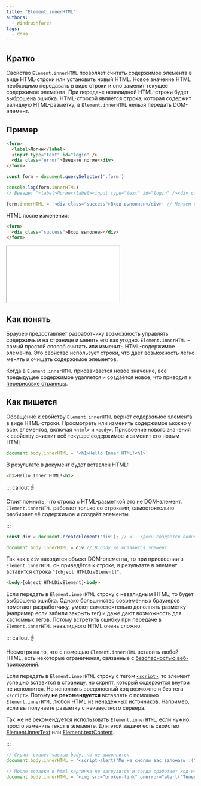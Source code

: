```yaml
---
title: "Element.innerHTML"
authors:
  - Windrushfarer
tags:
  - doka
---
```


## Кратко

Свойство `Element.innerHTML` позволяет считать содержимое элемента в виде HTML-строки или установить новый HTML. Новое значение HTML необходимо передавать в виде строки и оно заменит текущее содержимое элемента. При передаче невалидной HTML-строки будет выброшена ошибка. HTML-строкой является строка, которая содержит валидную HTML-разметку, в `Element.innerHTML` нельзя передать DOM-элемент.

## Пример
```html
<form>
  <label>Логин</label>
  <input type="text" id="login" />
  <div class="error">Введите логин</div>
</form>
```

```js
const form = document.querySelector('.form')

console.log(form.innerHTML)
// Выведет "<label>Логин</label><input type="text" id="login" /><div class="error">Введите логин</div>"

form.innerHTML = '<div class="success">Вход выполнен</div>' // Меняем содержимое новым html
```

HTML после изменения:
```html
<form>
  <div class="success">Вход выполнен</div>
</form>
```

<iframe title="Element.innerHTML" src="demos/index.html"></iframe>

## Как понять

Браузер предоставляет разработчику возможность управлять содержимым на странице и менять его как угодно. `Element.innerHTML` – самый простой способ считать или изменить HTML-содержимое элемента. Это свойство использует строки, что даёт возможность легко менять и очищать содержимое элементов.

Когда в `Element.innerHTML` присваивается новое значение, все предыдущее содержимое удаляется и создаётся новое, что приводит к [перерисовке страницы](/js/how-the-browser-creates-pages).

## Как пишется

Обращение к свойству `Element.innerHTML` вернёт содержимое элемента в виде HTML-строки. Просмотреть или изменить содержимое можно у всех элементов, включая `<html>` и `<body>`. Присвоение нового значения к свойству очистит всё текущее содержимое и заменит его новым HTML.

```js
document.body.innerHTML = '<h1>Hello Inner HTML!<h1>'
```

В результате в документ будет вставлен HTML:

```html
<h1>Hello Inner HTML!<h1>
```

::: callout ☝️

Стоит помнить, что строка с HTML-разметкой это не DOM-элемент. `Element.innerHTML` работает только со строками, самостоятельно разбирает её содержимое и создаёт элементы.

:::

```js
const div = document.createElement('div'); // <-- Здесь создается полноценный DOM-элемент

document.body.innerHTML = div // В body не вставится элемент
```

Так как в `div` находится объект DOM-элемента, то при присвоении в `Element.innerHTML` он приведётся к строке, в результате в элемент вставится строка `"[object HTMLDivElement]"`.

```html
<body>[object HTMLDivElement]<body>
```

Если передать в `Element.innerHTML` строку с невалидным HTML, то будет выброшена ошибка. Однако большинство современных браузеров помогают разработчику, умеют самостоятельно дополнять разметку (например если забыли закрыть тег) и даже дают возможность для кастомных тегов. Потому встретить ошибку при передаче в `Element.innerHTML` невалидного HTML очень сложно.

::: callout ☝️

Несмотря на то, что с помощью `Element.innerHTML` вставить любой HTML, есть некоторые ограничения, связанные с [безопасностью веб-приложений](js/web-security).

Если передать в `Element.innerHTML` строку с тегом [`<script>`](/html/script), то элемент успешно вставится в страницу, но скрипт, который содержится внутри не исполнится. Но исполнить вредоносный код возможно и без тега `<script>`. Потому **не рекомендуется** вставлять с помощью `Element.innerHTML` любой HTML из ненадёжных источников. Например, если вы получаете разметку с неизвестного сервера.

Так же не рекомендуется использовать `Element.innerHTML`, если нужно просто изменить текст в элементе. Для этой задачи есть свойство [Element.innerText](/js/element-innertext) или [Element.textContent](/js/element-textcontent).

:::

```js
// Скрипт станет частью body, но не выполнится
document.body.innerHTML = '<script>alert("Мы не смогли вас взломать :(")</script>'

// После вставки в html картинка не загрузится и тогда сработает код из onerror
document.body.innerHTML = '<img src="broken-link" onerror="alert("Теперь вы точно взломаны!")">'
```
